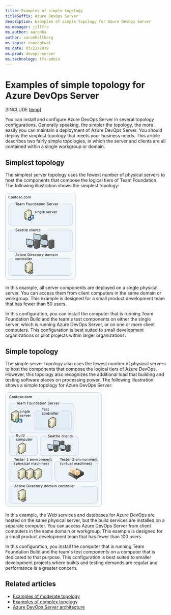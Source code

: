 ```yaml
---
title: Examples of simple topology 
titleSuffix: Azure DevOps Server
description: Examples of simple topology for Azure DevOps Server
ms.manager: jillfra
ms.author: aaronha
author: aaronhallberg
ms.topic: conceptual
ms.date: 03/21/2019
ms.prod: devops-server
ms.technology: tfs-admin
---
```


# Examples of simple topology for Azure DevOps Server

[!INCLUDE [temp](../_shared/version-tfs-all-versions.md)]

You can install and configure Azure DevOps Server in
several topology configurations. Generally speaking, the simpler the
topology, the more easily you can maintain a deployment of
Azure DevOps Server. You should deploy the simplest topology that
meets your business needs. This article describes two fairly simple
topologies, in which the server and clients are all contained within a
single workgroup or domain.

## Simplest topology

The simplest server topology uses the fewest number of physical
servers to host the components that compose the logical tiers of Team
Foundation. The following illustration shows the simplest topology:

![Simple Server Topology](../_img/simplest-topo.png)

In this example, all server components are deployed on a single physical
server. You can access them from client computers in the same domain or
workgroup. This example is designed for a small product development team
that has fewer than 50 users.

In this configuration, you can install the computer that is running Team
Foundation Build and the team's test components on either the single
server, which is running Azure DevOps Server, or on one or more
client computers. This configuration is best suited to small development
organizations or pilot projects within larger organizations.

## Simple topology

The simple server topology also uses the fewest number of physical
servers to host the components that compose the logical tiers of Azure DevOps. However, this topology also recognizes the additional load
that building and testing software places on processing power. The
following illustration shows a simple topology for Azure DevOps
Server:

![Simple Azure DevOps Services topology](../_img/a-simple-topo.png)

In this example, the Web services and databases for Azure DevOps are
hosted on the same physical server, but the build services are installed
on a separate computer. You can access Azure DevOps Server from
client computers in the same domain or workgroup. This example is
designed for a small product development team that has fewer than 100
users.

In this configuration, you install the computer that is running Team
Foundation Build and the team's test components on a computer that is
dedicated to that purpose. This configuration is best suited to smaller
development projects where builds and testing demands are regular and
performance is a greater concern.

## Related articles

- [Examples of moderate topology](examples-moderate-topo.md)
- [Examples of complex topology](examples-complex-topo.md)
- [Azure DevOps Server architecture](architecture.md)

